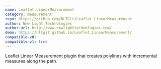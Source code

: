 ```yaml
---
name: Leaflet.LinearMeasurement
category: measurement
repo: https://github.com/NLTGit/Leaflet.LinearMeasurement
author: New Light Technologies
author-url: http://www.newlighttechnologies.com/
demo: https://nltgit.github.io/Leaflet.LinearMeasurement/
compatible-v0:
compatible-v1: true
---
```


Leaflet Linear Measurement plugin that creates polylines with incremental measures along the path.
